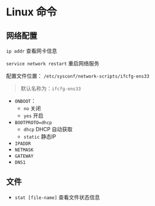 # Linux 命令

## 网络配置

`ip addr` 查看网卡信息

`service network restart` 重启网络服务

配置文件位置： `/etc/sysconf/network-scripts/ifcfg-ens33`

> 默认名称为：`ifcfg-ens33`

* `ONBOOT`：
  * `no` 关闭
  * `yes` 开启
* `BOOTPROTO=dhcp`
  * `dhcp` DHCP 自动获取
  * `static` 静态IP
* `IPADDR`
* `NETMASK`
* `GATEWAY`
* `DNS1`

## 文件

* `stat [file-name]` 查看文件状态信息